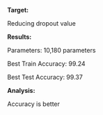**Target:**


Reducing dropout value


**Results:**


Parameters: 10,180 parameters

Best Train Accuracy: 99.24

Best Test Accuracy: 99.37


**Analysis:**


Accuracy is better
